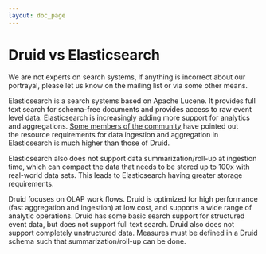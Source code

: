 ```yaml
---
layout: doc_page
---
```


Druid vs Elasticsearch
======================

We are not experts on search systems, if anything is incorrect about our portrayal, please let us know on the mailing list or via some other means.

Elasticsearch is a search systems based on Apache Lucene. It provides full text search for schema-free documents 
and provides access to raw event level data. Elasticsearch is increasingly adding more support for analytics and aggregations. 
[Some members of the community](https://groups.google.com/forum/#!msg/druid-development/nlpwTHNclj8/sOuWlKOzPpYJ) have pointed out  
the resource requirements for data ingestion and aggregation in Elasticsearch is much higher than those of Druid.

Elasticsearch also does not support data summarization/roll-up at ingestion time, which can compact the data that needs to be 
stored up to 100x with real-world data sets. This leads to Elasticsearch having greater storage requirements.

Druid focuses on OLAP work flows. Druid is optimized for high performance (fast aggregation and ingestion) at low cost, 
and supports a wide range of analytic operations. Druid has some basic search support for structured event data, but does not support 
full text search. Druid also does not support completely unstructured data. Measures must be defined in a Druid schema such that 
summarization/roll-up can be done.
